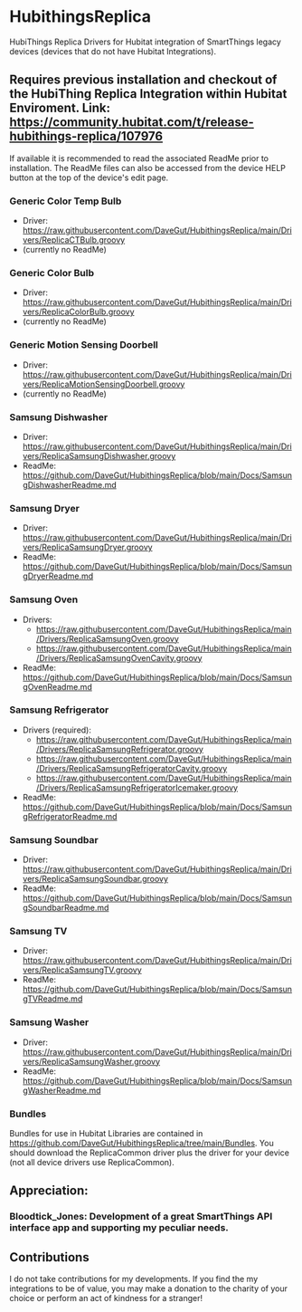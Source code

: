 # HubithingsReplica
HubiThings Replica Drivers for Hubitat integration of SmartThings legacy devices (devices that do not have Hubitat Integrations).

## Requires previous installation and checkout of the HubiThing Replica Integration within Hubitat Enviroment.  Link: https://community.hubitat.com/t/release-hubithings-replica/107976

If available it is recommended to read the associated ReadMe prior to installation.  The ReadMe files can also be accessed from the device HELP button at the top of the device's edit page.

### Generic Color Temp Bulb
* Driver: https://raw.githubusercontent.com/DaveGut/HubithingsReplica/main/Drivers/ReplicaCTBulb.groovy
* (currently no ReadMe)

### Generic Color Bulb
* Driver: https://raw.githubusercontent.com/DaveGut/HubithingsReplica/main/Drivers/ReplicaColorBulb.groovy
* (currently no ReadMe)

###  Generic Motion Sensing Doorbell
* Driver: https://raw.githubusercontent.com/DaveGut/HubithingsReplica/main/Drivers/ReplicaMotionSensingDoorbell.groovy
* (currently no ReadMe)

### Samsung Dishwasher
* Driver: https://raw.githubusercontent.com/DaveGut/HubithingsReplica/main/Drivers/ReplicaSamsungDishwasher.groovy
* ReadMe: https://github.com/DaveGut/HubithingsReplica/blob/main/Docs/SamsungDishwasherReadme.md

### Samsung Dryer
* Driver: https://raw.githubusercontent.com/DaveGut/HubithingsReplica/main/Drivers/ReplicaSamsungDryer.groovy
* ReadMe: https://github.com/DaveGut/HubithingsReplica/blob/main/Docs/SamsungDryerReadme.md

### Samsung Oven
* Drivers:
  * https://raw.githubusercontent.com/DaveGut/HubithingsReplica/main/Drivers/ReplicaSamsungOven.groovy
  * https://raw.githubusercontent.com/DaveGut/HubithingsReplica/main/Drivers/ReplicaSamsungOvenCavity.groovy
* ReadMe: https://github.com/DaveGut/HubithingsReplica/blob/main/Docs/SamsungOvenReadme.md

### Samsung Refrigerator
* Drivers (required):
  * https://raw.githubusercontent.com/DaveGut/HubithingsReplica/main/Drivers/ReplicaSamsungRefrigerator.groovy
  * https://raw.githubusercontent.com/DaveGut/HubithingsReplica/main/Drivers/ReplicaSamsungRefrigeratorCavity.groovy
  * https://raw.githubusercontent.com/DaveGut/HubithingsReplica/main/Drivers/ReplicaSamsungRefrigeratorIcemaker.groovy
* ReadMe: https://github.com/DaveGut/HubithingsReplica/blob/main/Docs/SamsungRefrigeratorReadme.md
  
### Samsung Soundbar
* Driver: https://raw.githubusercontent.com/DaveGut/HubithingsReplica/main/Drivers/ReplicaSamsungSoundbar.groovy
* ReadMe: https://github.com/DaveGut/HubithingsReplica/blob/main/Docs/SamsungSoundbarReadme.md

### Samsung TV
* Driver: https://raw.githubusercontent.com/DaveGut/HubithingsReplica/main/Drivers/ReplicaSamsungTV.groovy
* ReadMe: https://github.com/DaveGut/HubithingsReplica/blob/main/Docs/SamsungTVReadme.md

### Samsung Washer
* Driver: https://raw.githubusercontent.com/DaveGut/HubithingsReplica/main/Drivers/ReplicaSamsungWasher.groovy
* ReadMe: https://github.com/DaveGut/HubithingsReplica/blob/main/Docs/SamsungWasherReadme.md

### Bundles
Bundles for use in Hubitat Libraries are contained in https://github.com/DaveGut/HubithingsReplica/tree/main/Bundles.  You should download the ReplicaCommon driver plus the driver for your device (not all device drivers use ReplicaCommon).

## Appreciation:
### Bloodtick_Jones: Development of a great SmartThings API interface app and supporting my peculiar needs.

## Contributions
I do not take contributions for my developments.  If you find the my integrations to be of value, you may make a donation to the charity of your choice or perform an act of kindness for a stranger!
